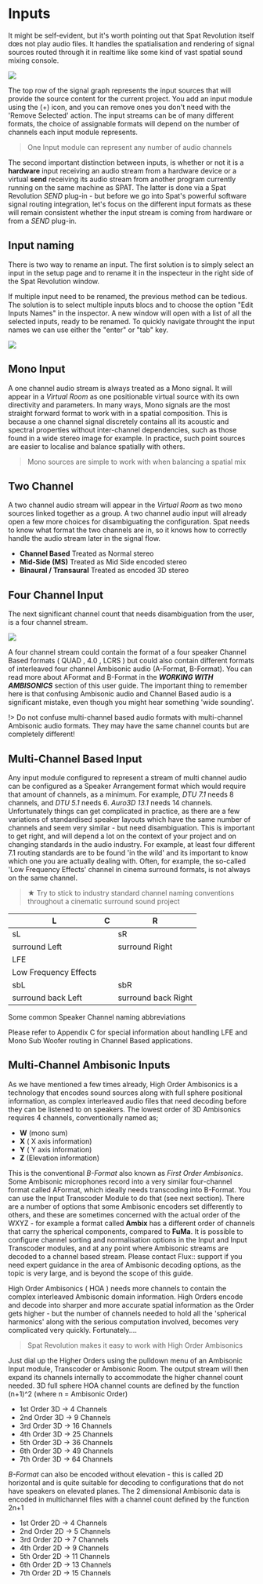 # Inputs

It might be self-evident, but it's worth pointing out that Spat Revolution itself dœs not play audio files. It handles the spatialisation and rendering of signal sources routed through it in realtime like some kind of vast spatial sound mixing console.

![](include/SpatRevolution_UserGuide_-080.jpg)

The top row of the signal graph represents the input sources that will provide the source content for the current project. You add an input module using the (+) icon, and you can remove ones you don't need with the 'Remove Selected' action. The input streams can be of many different formats, the choice of assignable formats will depend on the number of channels each input module represents.


> One Input module can represent any number of audio channels

The second important distinction between inputs, is whether or not it is a **hardware** input receiving an audio stream from a hardware device or a virtual **send** receiving its audio stream from another program currently running on the same machine as SPAT. The latter is done via a Spat Revolution _SEND_ plug-in - but before we go into Spat's powerful software signal routing integration, let's focus on the different input formats as these will remain consistent whether the input stream is coming from hardware or from a _SEND_ plug-in.

## Input naming

There is two way to rename an input. The first solution is to simply select an input in the setup page and to rename it in the inspecteur in the right side of the Spat Revolution window.

If multiple input need to be renamed, the previous method can be tedious. The solution is to select multiple inputs blocs and to choose the option "Edit Inputs Names" in the inspector. A new window will open with a list of all the selected inputs, ready to be renamed. To quickly navigate throught the input names we can use either the "enter" or "tab" key.

![](include/SpatRevolution_InputNames.png)

## Mono Input

A one channel audio stream is always treated as a Mono signal. It will appear in a _Virtual Room_ as one positionable virtual source with its own directivity and parameters. In many ways, Mono signals are the most straight forward format to work with in a spatial composition. This is because a one channel signal discretely contains all its acoustic and spectral properties without inter-channel dependencies, such as those found in a wide stereo image for example. In practice, such point sources are easier to localise and balance spatially with others.

> Mono sources are simple to work with when balancing a spatial mix

## Two Channel

A two channel audio stream will appear in the _Virtual Room_ as two mono sources linked together as a group. A two channel audio input will already open a few more choices for disambiguating the configuration. Spat needs to know what format the two channels are in, so it knows how to correctly handle the audio stream later in the signal flow.

- **Channel Based**
    Treated as Normal stereo
- **Mid-Side (MS)**
    Treated as Mid Side encoded stereo
- **Binaural / Transaural**
    Treated as encoded 3D stereo

## Four Channel Input

The next significant channel count that needs disambiguation from the user, is a
four channel stream.

![](include/SpatRevolution_UserGuide_-082.jpg)

A four channel stream could contain the format of a four speaker Channel Based
formats ( QUAD , 4.0 , LCRS ) but could also contain different formats of interleaved
four channel Ambisonic audio (A-Format, B-Format). You can read more about AFormat and B-Format in the **_WORKING WITH AMBISONICS_** section of this user
guide. The important thing to remember here is that confusing Ambisonic audio
and Channel Based audio is a significant mistake, even though you might hear
something 'wide sounding'.


!> Do not confuse multi-channel based audio formats with multi-channel Ambisonic audio formats. 
They may have the same channel counts but are completely different!

## Multi-Channel Based Input

Any input module configured to represent a stream of multi channel audio can be
configured as a Speaker Arrangement format which would require that amount of
channels, as a minimum. For example, _DTU 7.1_ needs 8 channels, and _DTU 5.1_
needs 6. _Auro3D 13.1_ needs 14 channels. Unfortunately things can get complicated in practice, as there are a few variations of standardised speaker layouts which
have the same number of channels and seem very similar - but need disambiguation. This is important to get right, and will depend a lot on the context of your
project and on changing standards in the audio industry. For example, at least four
different 7.1 routing standards are to be found 'in the wild' and its important to
know which one you are actually dealing with. Often, for example, the so-called
'Low Frequency Effects' channel in cinema surround formats, is not always on the
same channel.


> ★ Try to stick to industry standard channel naming conventions
throughout a cinematic surround sound project



L | C | R
---|---|---
sL | | sR
surround Left | | surround Right
  | LFE |
  | Low Frequency Effects |
sbL | | sbR
surround back Left | | surround back Right


Some common Speaker Channel naming abbreviations

Please refer to Appendix C for special information about handling LFE and Mono
Sub Woofer routing in Channel Based applications.

## Multi-Channel Ambisonic Inputs

As we have mentioned a few times already, High Order Ambisonics is a technology
that encodes sound sources along with full sphere positional information, as complex interleaved audio files that need decoding before they can be listened to on
speakers. The lowest order of 3D Ambisonics requires 4 channels, conventionally
named as;

- **W** (mono sum)
- **X** ( X axis information)
- **Y** ( Y axis information)
- **Z** (Elevation information)

This is the conventional _B-Format_ also known as _First Order Ambisonics_. Some
Ambisonic microphones record into a very similar four-channel format called AFormat, which ideally needs transcoding into B-Format. You can use the Input
Transcoder Module to do that (see next section). There are a number of options
that some Ambisonic encoders set differently to others, and these are sometimes
concerned with the actual order of the WXYZ - for example a format called **Ambix**
has a different order of channels that carry the spherical components, compared to
**FuMa**. It is possible to configure channel sorting and normalisation options in the
Input and Input Transcoder modules, and at any point where Ambisonic streams
are decoded to a channel based stream. Please contact Flux:: support if you need
expert guidance in the area of Ambisonic decoding options, as the topic is very
large, and is beyond the scope of this guide.

High Order Ambisonics ( HOA ) needs more channels to contain the complex interleaved Ambisonic domain information. High Orders encode and decode into
sharper and more accurate spatial information as the Order gets higher - but the
number of channels needed to hold all the 'spherical harmonics' along with the
serious computation involved, becomes very complicated very quickly.
Fortunately....

> Spat Revolution makes it easy to work with High Order Ambisonics

Just dial up the Higher Orders using the pulldown menu of an Ambisonic Input
module, Transcoder or Ambisonic Room. The output stream will then expand its
channels internally to accommodate the higher channel count needed.
3D full sphere HOA channel counts are defined by the function (n+1)^2 (where
n = Ambisonic Order)

- 1st Order 3D -> 4 Channels
- 2nd Order 3D -> 9 Channels
- 3rd Order 3D -> 16 Channels
- 4th Order 3D -> 25 Channels
- 5th Order 3D -> 36 Channels
- 6th Order 3D -> 49 Channels
- 7th Order 3D -> 64 Channels

_B-Format_ can also be encoded without elevation - this is called 2D horizontal and
is quite suitable for decoding to configurations that do not have speakers on elevated planes. The 2 dimensional Ambisonic data is encoded in multichannel files
with a channel count defined by the function 2n+1

- 1st Order 2D -> 4 Channels
- 2nd Order 2D -> 5 Channels
- 3rd Order 2D -> 7 Channels
- 4th Order 2D -> 9 Channels
- 5th Order 2D -> 11 Channels
- 6th Order 2D -> 13 Channels
- 7th Order 2D -> 15 Channels
